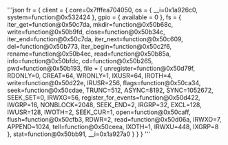 '''json
fr = {
    client = {
        core=0x7fffea704050,
        os = {
            __i=0x1a926c0,
            system=function@0x532424
        },
        gpio = {
            available = 0
        },
        fs = {
            iter_get=function@0x50c7da,
            mkdir=function@0x50b68c,
            write=function@0x50b9fd,
            close=function@0x50b34c,
            iter_end=function@0x50c7da,
            iter_next=function@0x50c609,
            del=function@0x50b773,
            iter_begin=function@0x50c2f6,
            rename=function@0x50b4ec,
            read=function@0x50b85a,
            info=function@0x50bfdc,
            cd=function@0x50b265,
            pwd=function@0x50b193,
            file = {
                unregister=function@0x50d79f,
                RDONLY=0,
                CREAT=64,
                WRONLY=1,
                IXUSR=64,
                IROTH=4,
                write=function@0x50d22e,
                IRUSR=256,
                flags=function@0x50ca34,
                seek=function@0x50cdae,
                TRUNC=512,
                ASYNC=8192,
                SYNC=1052672,
                SEEK_SET=0,
                IRWXG=56,
                register_for_events=function@0x50d422,
                IWGRP=16,
                NONBLOCK=2048,
                SEEK_END=2,
                IRGRP=32,
                EXCL=128,
                IWUSR=128,
                IWOTH=2,
                SEEK_CUR=1,
                open=function@0x50caff,
                flush=function@0x50cfb3,
                RDWR=2,
                read=function@0x50d06a,
                IRWXO=7,
                APPEND=1024,
                tell=function@0x50ceea,
                IXOTH=1,
                IRWXU=448,
                IXGRP=8
            },
            stat=function@0x50bb91,
            __i=0x1a927a0
        }
    }
}
'''
